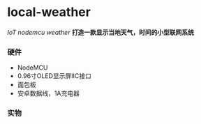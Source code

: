 # local-weather
_IoT nodemcu weather_
**打造一款显示当地天气，时间的小型联网系统**
### 硬件
+ NodeMCU
+ 0.96寸OLED显示屏IIC接口
+ 面包板
+ 安卓数据线，1A充电器
### 实物




